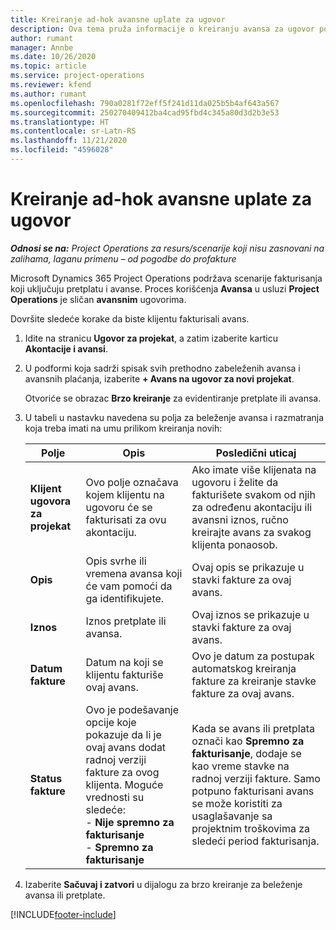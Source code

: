 ```yaml
---
title: Kreiranje ad-hok avansne uplate za ugovor
description: Ova tema pruža informacije o kreiranju avansa za ugovor po potrebi.
author: rumant
manager: Annbe
ms.date: 10/26/2020
ms.topic: article
ms.service: project-operations
ms.reviewer: kfend
ms.author: rumant
ms.openlocfilehash: 790a0281f72eff5f241d11da025b5b4af643a567
ms.sourcegitcommit: 250270409412ba4cad95fbd4c345a80d3d2b3e53
ms.translationtype: HT
ms.contentlocale: sr-Latn-RS
ms.lasthandoff: 11/21/2020
ms.locfileid: "4596028"
---
```

# <a name="creating-an-ad-hoc-advance-on-a-contract"></a>Kreiranje ad-hok avansne uplate za ugovor

_**Odnosi se na:** Project Operations za resurs/scenarije koji nisu zasnovani na zalihama, laganu primenu – od pogodbe do profakture_

Microsoft Dynamics 365 Project Operations podržava scenarije fakturisanja koji uključuju pretplatu i avanse. Proces korišćenja **Avansa** u usluzi **Project Operations** je sličan **avansnim** ugovorima. 

Dovršite sledeće korake da biste klijentu fakturisali avans.

1. Idite na stranicu **Ugovor za projekat**, a zatim izaberite karticu **Akontacije i avansi**.
2. U podformi koja sadrži spisak svih prethodno zabeleženih avansa i avansnih plaćanja, izaberite **+ Avans na ugovor za novi projekat**. 

    Otvoriće se obrazac **Brzo kreiranje** za evidentiranje pretplate ili avansa.
    
3. U tabeli u nastavku navedena su polja za beleženje avansa i razmatranja koja treba imati na umu prilikom kreiranja novih:

    | Polje | Opis | Posledični uticaj |
    | --- | --- | --- |
    | **Klijent ugovora za projekat** | Ovo polje označava kojem klijentu na ugovoru će se fakturisati za ovu akontaciju. | Ako imate više klijenata na ugovoru i želite da fakturišete svakom od njih za određenu akontaciju ili avansni iznos, ručno kreirajte avans za svakog klijenta ponaosob. |
    | **Opis** | Opis svrhe ili vremena avansa koji će vam pomoći da ga identifikujete. | Ovaj opis se prikazuje u stavki fakture za ovaj avans. |
    | **Iznos** | Iznos pretplate ili avansa. | Ovaj iznos se prikazuje u stavki fakture za ovaj avans. |
    | **Datum fakture** | Datum na koji se klijentu fakturiše ovaj avans. | Ovo je datum za postupak automatskog kreiranja fakture za kreiranje stavke fakture za ovaj avans. |
    | **Status fakture** | Ovo je podešavanje opcije koje pokazuje da li je ovaj avans dodat radnoj verziji fakture za ovog klijenta. Moguće vrednosti su sledeće:</br>- **Nije spremno za fakturisanje**</br>- **Spremno za fakturisanje** | Kada se avans ili pretplata označi kao **Spremno za fakturisanje**, dodaje se kao vreme stavke na radnoj verziji fakture. Samo potpuno fakturisani avans se može koristiti za usaglašavanje sa projektnim troškovima za sledeći period fakturisanja. |

4. Izaberite **Sačuvaj i zatvori** u dijalogu za brzo kreiranje za beleženje avansa ili pretplate.


[!INCLUDE[footer-include](../../includes/footer-banner.md)]
